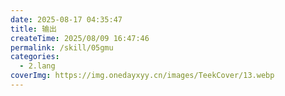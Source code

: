 ```yaml
---
date: 2025-08-17 04:35:47
title: 输出
createTime: 2025/08/09 16:47:46
permalink: /skill/05gmu
categories:
  - 2.lang
coverImg: https://img.onedayxyy.cn/images/TeekCover/13.webp
---
```

